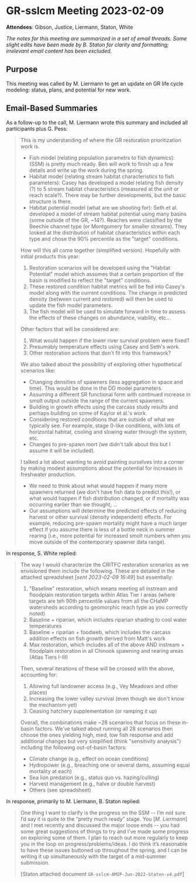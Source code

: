 # GR-sslcm Meeting 2023-02-09

**Attendees**: Gibson, Justice, Liermann, Staton, White

*The notes for this meeting are summarized in a set of email threads.*
*Some slight edits have been made by B. Staton for clarity and formatting; irrelevant email content has been excluded.*

## Purpose

This meeting was called by M. Liermann to get an update on GR life cycle modeling: status, plans, and potential for new work.

## Email-Based Summaries

As a follow-up to the call, M. Liermann wrote this summary and included all participants plus G. Pess:

> This is my understanding of where the GR restoration prioritization work is.
> 
> - Fish model (relating population parametrs to fish dynamics): (SSM) is pretty much ready. Ben will work to finish up a few details and write up the work during the spring.
> - Habitat model (relating stream habitat characteristics to fish parameters): Casey has developed a model relating fish density (?) to 5 stream habitat characteristics (measured at the unit or reach scale?). There may be further developments, but the basic structure is there.
> - Habitat potential model (what are we shooting for): Seth et al. developed a model of stream habitat potential using many basins (some outside of the GR, ~14?). Reaches were classified by the Beechie channel type (or Montgomery for smaller streams). They looked at the distribution of habitat characteristics within each type and chose the 90% percentile as the "target" conditions.
> 
> How will this all come together (simplified version). Hopefully with initial products this year:
> 
> 1.  Restoration scenarios will be developed using the "Habitat Potential" model which assumes that a certain proportion of the basin is modified to reflect the "target" conditions.
> 2.  These restored condition habitat metrics will be fed into Casey's model along with the current conditions. The change in predicted density (between current and restored) will then be used to update the fish model parameters.
> 3.  The fish model will be used to simulate forward in time to assess the effects of these changes on abundance, viability, etc...
> 
> Other factors that will be considered are:
> 
> 1.  What would happen if the lower river survival problem were fixed?
> 2.  Presumably temperature effects using Casey and Seth's work.
> 3.  Other restoration actions that don't fit into this framework?
> 
> We also talked about the possibility of exploring other hypothetical scenarios like:
> 
> - Changing densities of spawners (less aggregation in space and time). This would be done in the DD model parameters.
> - Assuming a different SR functional form with continued increase in smolt output outside the range of the current spawners.
> - Building in growth effects using the carcass study results and perhaps building on some of Kaylor et al.'s work.
> - Considering restored conditions that are outside of what we typically see. For example, stage 0-like conditions, with lots of horizontal habitat, cooling and slowing water through the system, etc.
> - Changes to pre-spawn mort (we didn't talk about this but I assume it will be included).
> 
> I talked a lot about wanting to avoid painting ourselves into a corner by making modest assumptions about the potential for increases in freshwater production.
> 
> - We need to think about what would happen if many more spawners returned (we don't have fish data to predict this!), or what would happen if fish distribution changed, or if mortality was occurring earlier than we thought, ...
> - Our assumptions will determine the predicted effects of reducing harvest or other survival (density independent) effects. For example, reducing pre-spawn mortality might have a much larger effect if you assume there is less of a bottle neck in summer rearing (i.e., more potential for increased smolt numbers when you move outside of the contemporary spawner data range).

In response, S. White replied:

> The way I would characterize the CRITFC restoration scenarios as we envisioned them include the following. These are detailed in the attached spreadsheet \[*sent 2023-02-09 16:49*\] but essentially:
> 
> 1.  "Baseline" restoration, which means meeting all instream and floodplain restoration targets within Atlas Tier I areas (where targets are teh 90th percentile values from all the CHaMP watersheds according to geomorphic reach type as you correctly noted)
> 2.  Baseline + riparian, which includes riparian shading to cool water temperatures
> 3.  Baseline + riparian + foodweb, which includes the carcass addition effects on fish growth derived from Matt's work
> 4.  Max restoration, which includes all of the above AND instream + floodplain restoration in all Chinook spawning and rearing areas (Atlas Tiers I-III)
> 
> Then, several iterations of these will be crossed with the above, accounting for:
> 
> 1.  Allowing full landowner access (e.g., Vey Meadows and other places)
> 2.  Increasing the lower valley survival (even though we don't know the mechanism yet)
> 3.  Ceasing hatchery supplementation (or ramping it up)
> 
> Overall, the combinations make ~28 scenarios that focus on these in-basin factors. We've talked about running all 28 scenarios then choose the ones yielding high, med, low fish response and add additional changes but very simplified (think "sensitivity analysis") including the following out-of-basin factors:
> 
> - Climate change (e.g., effect on ocean conditions)
> - Hydropower (e.g., breaching one or several dams, assuming equal mortality at each)
> - Sea lion predation (e.g., status quo vs. hazing/culling)
> - Harvest management (e.g., halve or double harvest)
> - Others (see spreadsheet)

In response, primarily to M. Liermann, B. Staton replied:

> One thing I want to clarify is the progress on the SSM -- I’m not sure I’d say it is quite to the “pretty much ready” stage. You \[*M. Liermann*\] and I met recently and discussed the major loose ends -- you had some great suggestions of things to try and I’ve made some progress on exploring some of them. I plan to reach out more regularly to keep you in the loop on progress/problems/ideas. I do think it’s reasonable to have these issues buttoned up throughout the spring, and I can be writing it up simultaneously with the target of a mid-summer submission.
> 
> \[Staton attached document `GR-sslcm-AMIP-Jun-2022-Staton-v4.pdf`\]
